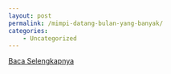 ```yaml
---
layout: post
permalink: /mimpi-datang-bulan-yang-banyak/
categories:
    - Uncategorized
---
```


[Baca Selengkapnya](/02)